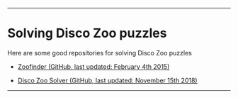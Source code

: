 
***

# Solving Disco Zoo puzzles

Here are some good repositories for solving Disco Zoo puzzles

* [Zoofinder (GitHub, last updated: February 4th 2015)](https://github.com/danlite/zoofinder)

* [Disco Zoo Solver (GitHub, last updated: November 15th 2018)](https://github.com/Meebuhs/disco-zoo-solver)

***
